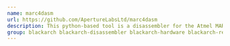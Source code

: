 ```yaml
---
name: marc4dasm
url: https://github.com/ApertureLabsLtd/marc4dasm
description: This python-based tool is a disassembler for the Atmel MARC4 (a 4 bit Harvard micro).
group: blackarch blackarch-disassembler blackarch-hardware blackarch-reversing
---
```

